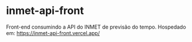 # inmet-api-front
Front-end consumindo a API do INMET de previsão do tempo.
Hospedado em: https://inmet-api-front.vercel.app/
